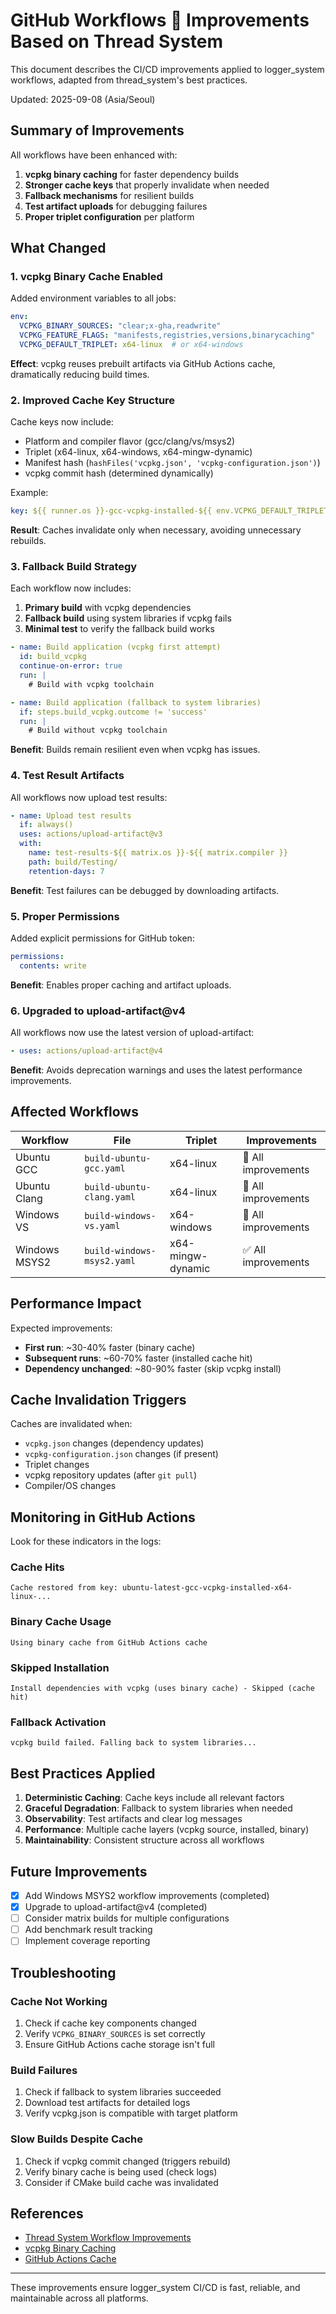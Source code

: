 # GitHub Workflows  Improvements Based on Thread System

This document describes the CI/CD improvements applied to logger_system workflows, adapted from thread_system's best practices.

Updated: 2025-09-08 (Asia/Seoul)

## Summary of Improvements

All workflows have been enhanced with:
1. **vcpkg binary caching** for faster dependency builds
2. **Stronger cache keys** that properly invalidate when needed
3. **Fallback mechanisms** for resilient builds
4. **Test artifact uploads** for debugging failures
5. **Proper triplet configuration** per platform

## What Changed

### 1. vcpkg Binary Cache Enabled

Added environment variables to all jobs:
```yaml
env:
  VCPKG_BINARY_SOURCES: "clear;x-gha,readwrite"
  VCPKG_FEATURE_FLAGS: "manifests,registries,versions,binarycaching"
  VCPKG_DEFAULT_TRIPLET: x64-linux  # or x64-windows
```

**Effect**: vcpkg reuses prebuilt artifacts via GitHub Actions cache, dramatically reducing build times.

### 2. Improved Cache Key Structure

Cache keys now include:
- Platform and compiler flavor (gcc/clang/vs/msys2)
- Triplet (x64-linux, x64-windows, x64-mingw-dynamic)
- Manifest hash (`hashFiles('vcpkg.json', 'vcpkg-configuration.json')`)
- vcpkg commit hash (determined dynamically)

Example:
```yaml
key: ${{ runner.os }}-gcc-vcpkg-installed-${{ env.VCPKG_DEFAULT_TRIPLET }}-${{ hashFiles('vcpkg.json', 'vcpkg-configuration.json') }}-${{ steps.vcpkg-commit.outputs.commit }}
```

**Result**: Caches invalidate only when necessary, avoiding unnecessary rebuilds.

### 3. Fallback Build Strategy

Each workflow now includes:
1. **Primary build** with vcpkg dependencies
2. **Fallback build** using system libraries if vcpkg fails
3. **Minimal test** to verify the fallback build works

```yaml
- name: Build application (vcpkg first attempt)
  id: build_vcpkg
  continue-on-error: true
  run: |
    # Build with vcpkg toolchain

- name: Build application (fallback to system libraries)
  if: steps.build_vcpkg.outcome != 'success'
  run: |
    # Build without vcpkg toolchain
```

**Benefit**: Builds remain resilient even when vcpkg has issues.

### 4. Test Result Artifacts

All workflows now upload test results:
```yaml
- name: Upload test results
  if: always()
  uses: actions/upload-artifact@v3
  with:
    name: test-results-${{ matrix.os }}-${{ matrix.compiler }}
    path: build/Testing/
    retention-days: 7
```

**Benefit**: Test failures can be debugged by downloading artifacts.

### 5. Proper Permissions

Added explicit permissions for GitHub token:
```yaml
permissions:
  contents: write
```

**Benefit**: Enables proper caching and artifact uploads.

### 6. Upgraded to upload-artifact@v4

All workflows now use the latest version of upload-artifact:
```yaml
- uses: actions/upload-artifact@v4
```

**Benefit**: Avoids deprecation warnings and uses the latest performance improvements.

## Affected Workflows

| Workflow | File | Triplet | Improvements |
|----------|------|---------|--------------|
| Ubuntu GCC | `build-ubuntu-gcc.yaml` | x64-linux |  All improvements |
| Ubuntu Clang | `build-ubuntu-clang.yaml` | x64-linux |  All improvements |
| Windows VS | `build-windows-vs.yaml` | x64-windows |  All improvements |
| Windows MSYS2 | `build-windows-msys2.yaml` | x64-mingw-dynamic | ✅ All improvements |

## Performance Impact

Expected improvements:
- **First run**: ~30-40% faster (binary cache)
- **Subsequent runs**: ~60-70% faster (installed cache hit)
- **Dependency unchanged**: ~80-90% faster (skip vcpkg install)

## Cache Invalidation Triggers

Caches are invalidated when:
- `vcpkg.json` changes (dependency updates)
- `vcpkg-configuration.json` changes (if present)
- Triplet changes
- vcpkg repository updates (after `git pull`)
- Compiler/OS changes

## Monitoring in GitHub Actions

Look for these indicators in the logs:

### Cache Hits
```
Cache restored from key: ubuntu-latest-gcc-vcpkg-installed-x64-linux-...
```

### Binary Cache Usage
```
Using binary cache from GitHub Actions cache
```

### Skipped Installation
```
Install dependencies with vcpkg (uses binary cache) - Skipped (cache hit)
```

### Fallback Activation
```
vcpkg build failed. Falling back to system libraries...
```

## Best Practices Applied

1. **Deterministic Caching**: Cache keys include all relevant factors
2. **Graceful Degradation**: Fallback to system libraries when needed
3. **Observability**: Test artifacts and clear log messages
4. **Performance**: Multiple cache layers (vcpkg source, installed, binary)
5. **Maintainability**: Consistent structure across all workflows

## Future Improvements

- [x] Add Windows MSYS2 workflow improvements (completed)
- [x] Upgrade to upload-artifact@v4 (completed)
- [ ] Consider matrix builds for multiple configurations
- [ ] Add benchmark result tracking
- [ ] Implement coverage reporting

## Troubleshooting

### Cache Not Working
1. Check if cache key components changed
2. Verify `VCPKG_BINARY_SOURCES` is set correctly
3. Ensure GitHub Actions cache storage isn't full

### Build Failures
1. Check if fallback to system libraries succeeded
2. Download test artifacts for detailed logs
3. Verify vcpkg.json is compatible with target platform

### Slow Builds Despite Cache
1. Check if vcpkg commit changed (triggers rebuild)
2. Verify binary cache is being used (check logs)
3. Consider if CMake build cache was invalidated

## References

- [Thread System Workflow Improvements](https://github.com/kcenon/thread_system/.github/workflows/README_WORKFLOW_IMPROVEMENTS.md)
- [vcpkg Binary Caching](https://learn.microsoft.com/en-us/vcpkg/users/binarycaching)
- [GitHub Actions Cache](https://docs.github.com/en/actions/using-workflows/caching-dependencies-to-speed-up-workflows)

---

These improvements ensure logger_system CI/CD is fast, reliable, and maintainable across all platforms.